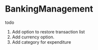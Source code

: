 # BankingManagement

todo

1. Add option to restore transaction list
2. Add currency option.
3. Add category for expenditure
